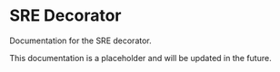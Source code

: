 # SRE Decorator

Documentation for the SRE decorator.

This documentation is a placeholder and will be updated in the future.
